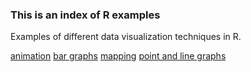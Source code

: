 ### This is an index of R examples

Examples of different data visualization techniques in R.

[animation](/animation.md)
[bar graphs](/bar_graphs_git.md)
[mapping](/mapping.md)
[point and line graphs](/point.md)


